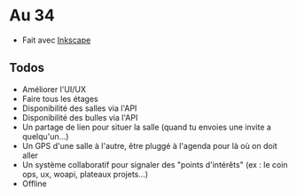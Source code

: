 # Au 34

* Fait avec [Inkscape](https://inkscape.org/)

## Todos

* Améliorer l'UI/UX
* Faire tous les étages
* Disponibilité des salles via l'API
* Disponibilité des bulles via l'API
* Un partage de lien pour situer la salle (quand tu envoies une invite a quelqu'un...)
* Un GPS d'une salle à l'autre, être pluggé à l'agenda pour là où on doit aller
* Un système collaboratif pour signaler des "points d'intérêts" (ex : le coin ops, ux, woapi, plateaux projets...)
* Offline
